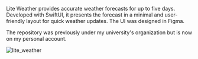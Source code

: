 Lite Weather provides accurate weather forecasts for up to five days. Developed with SwiftUI, it presents the forecast in a minimal and user-friendly layout for quick weather updates. The UI was designed in Figma.

The repository was previously under my university's organization but is now on my personal account.

![lite_weather](https://github.com/user-attachments/assets/85b26cba-805e-4c15-964a-450603485eec)
